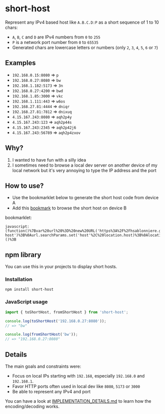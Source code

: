 # short-host

Represent any IPv4 based host like `A.B.C.D:P` as a short sequence of 1 to 10 chars:

- `A`, `B`, `C` and `D` are IPv4 numbers from `0` to `255`
- `P` is a network port number from `0` to `65535`
- Generated chars are lowercase letters or numbers (only `2`, `3`, `4`, `5`, `6` or `7`)

## Examples

- `192.168.0.15:8080` => `p`
- `192.168.0.27:8080` => `bw`
- `192.168.1.182:5173` => `3n`
- `192.168.0.27:4200` => `bwd`
- `192.168.1.85:3000` => `vkc`
- `192.168.1.111:443` => `w6os`
- `192.168.27.81:4444` => `dniqr`
- `192.168.27.81:7812` => `dnixuq`
- `4.15.167.243:8080` => `aqh2p4y`
- `4.15.167.243:123` => `aqh2p44s`
- `4.15.167.243:2345` => `aqh2p42j6`
- `4.15.167.243:56789` => `aqh2p4zxov`

## Why?

1. I wanted to have fun with a silly idea
2. I sometimes need to browse a local dev server on another device of my local network but it's very annoying to type the IP address and the port

## How to use?

- Use the bookmarklet below to generate the short host code from device A
- Add this [bookmark](https://hsablonniere.github.io/short-host) to browse the short host on device B

bookmarklet:

```
javascript:(function()%7Bvar%20url%20%3D%20new%20URL('https%3A%2F%2Fhsablonniere.github.io%2Fshort-host')%3B%0Aurl.searchParams.set('host'%2C%20location.host)%3B%0Alocation.href%20%3D%20url.toString()%3B%7D)()%3B
```

## npm library

You can use this in your projects to display short hosts.

### Installation

```
npm install short-host
```

### JavaScript usage

```js
import { toShortHost, fromShortHost } from 'short-host';

console.log(toShortHost('192.168.0.27:8080'));
// => "bw"

console.log(fromShortHost('bw'));
// => "192.168.0.27:8080"
```

## Details

The main goals and constraints were:

* Focus on local IPs starting with `192.168`, especially `192.168.0` and `192.168.1`.
* Favor HTTP ports often used in local dev like `8080`, `5173` or `3000`
* Be able to represent any IPv4 and port

You can have a look at [IMPLEMENTATION_DETAILS.md](./IMPLEMENTATION_DETAILS.md) to learn how the encoding/decoding works.
